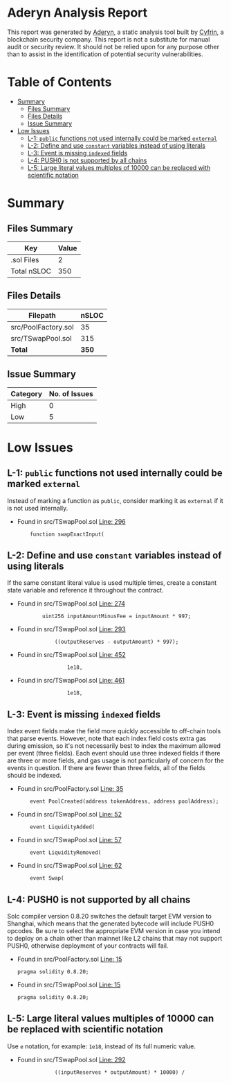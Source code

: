 # Aderyn Analysis Report

This report was generated by [Aderyn](https://github.com/Cyfrin/aderyn), a static analysis tool built by [Cyfrin](https://cyfrin.io), a blockchain security company. This report is not a substitute for manual audit or security review. It should not be relied upon for any purpose other than to assist in the identification of potential security vulnerabilities.
# Table of Contents

- [Summary](#summary)
  - [Files Summary](#files-summary)
  - [Files Details](#files-details)
  - [Issue Summary](#issue-summary)
- [Low Issues](#low-issues)
  - [L-1: `public` functions not used internally could be marked `external`](#l-1-public-functions-not-used-internally-could-be-marked-external)
  - [L-2: Define and use `constant` variables instead of using literals](#l-2-define-and-use-constant-variables-instead-of-using-literals)
  - [L-3: Event is missing `indexed` fields](#l-3-event-is-missing-indexed-fields)
  - [L-4: PUSH0 is not supported by all chains](#l-4-push0-is-not-supported-by-all-chains)
  - [L-5: Large literal values multiples of 10000 can be replaced with scientific notation](#l-5-large-literal-values-multiples-of-10000-can-be-replaced-with-scientific-notation)


# Summary

## Files Summary

| Key | Value |
| --- | --- |
| .sol Files | 2 |
| Total nSLOC | 350 |


## Files Details

| Filepath | nSLOC |
| --- | --- |
| src/PoolFactory.sol | 35 |
| src/TSwapPool.sol | 315 |
| **Total** | **350** |


## Issue Summary

| Category | No. of Issues |
| --- | --- |
| High | 0 |
| Low | 5 |


# Low Issues

## L-1: `public` functions not used internally could be marked `external`

Instead of marking a function as `public`, consider marking it as `external` if it is not used internally.

- Found in src/TSwapPool.sol [Line: 296](src/TSwapPool.sol#L296)

	```solidity
	    function swapExactInput(
	```



## L-2: Define and use `constant` variables instead of using literals

If the same constant literal value is used multiple times, create a constant state variable and reference it throughout the contract.

- Found in src/TSwapPool.sol [Line: 274](src/TSwapPool.sol#L274)

	```solidity
	        uint256 inputAmountMinusFee = inputAmount * 997;
	```

- Found in src/TSwapPool.sol [Line: 293](src/TSwapPool.sol#L293)

	```solidity
	            ((outputReserves - outputAmount) * 997);
	```

- Found in src/TSwapPool.sol [Line: 452](src/TSwapPool.sol#L452)

	```solidity
	                1e18,
	```

- Found in src/TSwapPool.sol [Line: 461](src/TSwapPool.sol#L461)

	```solidity
	                1e18,
	```



## L-3: Event is missing `indexed` fields

Index event fields make the field more quickly accessible to off-chain tools that parse events. However, note that each index field costs extra gas during emission, so it's not necessarily best to index the maximum allowed per event (three fields). Each event should use three indexed fields if there are three or more fields, and gas usage is not particularly of concern for the events in question. If there are fewer than three fields, all of the fields should be indexed.

- Found in src/PoolFactory.sol [Line: 35](src/PoolFactory.sol#L35)

	```solidity
	    event PoolCreated(address tokenAddress, address poolAddress);
	```

- Found in src/TSwapPool.sol [Line: 52](src/TSwapPool.sol#L52)

	```solidity
	    event LiquidityAdded(
	```

- Found in src/TSwapPool.sol [Line: 57](src/TSwapPool.sol#L57)

	```solidity
	    event LiquidityRemoved(
	```

- Found in src/TSwapPool.sol [Line: 62](src/TSwapPool.sol#L62)

	```solidity
	    event Swap(
	```



## L-4: PUSH0 is not supported by all chains

Solc compiler version 0.8.20 switches the default target EVM version to Shanghai, which means that the generated bytecode will include PUSH0 opcodes. Be sure to select the appropriate EVM version in case you intend to deploy on a chain other than mainnet like L2 chains that may not support PUSH0, otherwise deployment of your contracts will fail.

- Found in src/PoolFactory.sol [Line: 15](src/PoolFactory.sol#L15)

	```solidity
	pragma solidity 0.8.20;
	```

- Found in src/TSwapPool.sol [Line: 15](src/TSwapPool.sol#L15)

	```solidity
	pragma solidity 0.8.20;
	```



## L-5: Large literal values multiples of 10000 can be replaced with scientific notation

Use `e` notation, for example: `1e18`, instead of its full numeric value.

- Found in src/TSwapPool.sol [Line: 292](src/TSwapPool.sol#L292)

	```solidity
	            ((inputReserves * outputAmount) * 10000) /
	```



